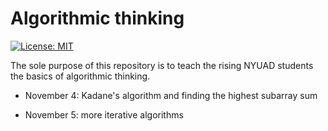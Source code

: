 # Algorithmic thinking

[![License: MIT](https://img.shields.io/badge/License-MIT-yellow.svg)](https://opensource.org/licenses/MIT)


The sole purpose of this repository is to teach the rising NYUAD students the basics of algorithmic thinking.


- November 4: Kadane's algorithm and finding the highest subarray sum

- November 5: more iterative algorithms
